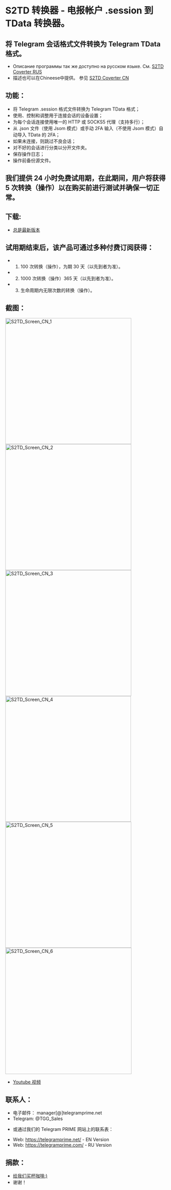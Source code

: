 # S2TD 转换器 - 电报帐户 .session 到 TData 转换器。
## 将 Telegram 会话格式文件转换为 Telegram TData 格式。
 
 * Описание программы так же доступно на русском языке. См. [S2TD Coverter RUS](https://github.com/telegram-prime/Telegram-Session-to-TData-Converter-RU/)
 * 描述也可以在Chineese中提供。 参见 [S2TD Coverter CN](https://github.com/telegram-prime/Telegram-Session-to-TData-Converter-CN)


## 功能：
  - 将 Telegram .session 格式文件转换为 Telegram TData 格式；
  - 使用、控制和调整用于连接会话的设备设置；
  - 为每个会话连接使用唯一的 HTTP 或 SOCKS5 代理（支持多行）；
  - 从 .json 文件（使用 Jsom 模式）或手动 2FA 输入（不使用 Jsom 模式）自动导入 TData 的 2FA；
  - 如果未连接，则跳过不良会话；
  - 对不好的会话进行分类以分开文件夹。
  - 保存操作日志；
  - 操作前备份源文件。


## 我们提供 24 小时免费试用期，在此期间，用户将获得 5 次转换（操作）以在购买前进行测试并确保一切正常。

## 下载:
 - [总是最新版本](https://github.com/telegram-prime/Telegram-Session-to-TData-Converter-CN/releases/latest)


## 试用期结束后，该产品可通过多种付费订阅获得：
  - 1. 100 次转换（操作），为期 30 天（以先到者为准）。
  - 2. 1000 次转换（操作）365 天（以先到者为准）。
  - 3. 生命周期内无限次数的转换（操作）。


## 截图：

<img width="392" alt="S2TD_Screen_CN_1" src="https://user-images.githubusercontent.com/94137664/200432828-0c1b2c7b-0a74-446f-a9e5-0c49166f7d01.png"> <img width="392" alt="S2TD_Screen_CN_2" src="https://user-images.githubusercontent.com/94137664/200432820-b936ed30-cb25-401f-aede-3d2a137865be.png">
<img width="392" alt="S2TD_Screen_CN_3" src="https://user-images.githubusercontent.com/94137664/200432811-e62383cb-823e-4a09-97b0-6cd55bb9385c.png"> <img width="391" alt="S2TD_Screen_CN_4" src="https://user-images.githubusercontent.com/94137664/200433027-a87ed8a1-c810-4057-9b17-4a3dd6023c33.png">
<img width="392" alt="S2TD_Screen_CN_5" src="https://user-images.githubusercontent.com/94137664/200432787-ffe5d35b-3cd7-4fa3-aa17-545c0089e3b3.png"> <img width="393" alt="S2TD_Screen_CN_6" src="https://user-images.githubusercontent.com/94137664/200432780-99c34082-fb15-4fae-843a-89b7fa11060b.png">


- [Youtube 视频](https://youtu.be/_U3eIo_22J0)


##  联系人：
- 电子邮件： manager[@]telegramprime.net
- Telegram: @TGG_Sales

* 或通过我们的 Telegram PRIME 网站上的联系表：
- Wеb: https://telegramprime.net/ - EN Version
- Wеb: https://telegramprime.com/ - RU Version


## 捐款：
* [给我们买杯咖啡:)](https://commerce.coinbase.com/checkout/a0495346-539e-48df-9b43-880a3b93dc8b)
* 谢谢！
